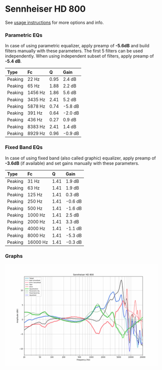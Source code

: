 # Sennheiser HD 800
See [usage instructions](https://github.com/jaakkopasanen/AutoEq#usage) for more options and info.

### Parametric EQs
In case of using parametric equalizer, apply preamp of **-5.6dB** and build filters manually
with these parameters. The first 5 filters can be used independently.
When using independent subset of filters, apply preamp of **-5.4 dB**.

| Type    | Fc      |    Q | Gain    |
|:--------|:--------|:-----|:--------|
| Peaking | 22 Hz   | 0.95 | 2.4 dB  |
| Peaking | 65 Hz   | 1.88 | 2.2 dB  |
| Peaking | 1456 Hz | 1.86 | 5.6 dB  |
| Peaking | 3435 Hz | 2.41 | 5.2 dB  |
| Peaking | 5878 Hz | 0.74 | -5.8 dB |
| Peaking | 391 Hz  | 0.64 | -2.0 dB |
| Peaking | 436 Hz  | 0.27 | 0.9 dB  |
| Peaking | 8383 Hz | 2.41 | 1.4 dB  |
| Peaking | 8929 Hz | 0.96 | -0.9 dB |

### Fixed Band EQs
In case of using fixed band (also called graphic) equalizer, apply preamp of **-3.6dB**
(if available) and set gains manually with these parameters.

| Type    | Fc       |    Q | Gain    |
|:--------|:---------|:-----|:--------|
| Peaking | 31 Hz    | 1.41 | 1.9 dB  |
| Peaking | 63 Hz    | 1.41 | 1.9 dB  |
| Peaking | 125 Hz   | 1.41 | 0.3 dB  |
| Peaking | 250 Hz   | 1.41 | -0.6 dB |
| Peaking | 500 Hz   | 1.41 | -1.6 dB |
| Peaking | 1000 Hz  | 1.41 | 2.5 dB  |
| Peaking | 2000 Hz  | 1.41 | 3.3 dB  |
| Peaking | 4000 Hz  | 1.41 | -1.1 dB |
| Peaking | 8000 Hz  | 1.41 | -5.3 dB |
| Peaking | 16000 Hz | 1.41 | -0.3 dB |

### Graphs
![](./Sennheiser%20HD%20800.png)